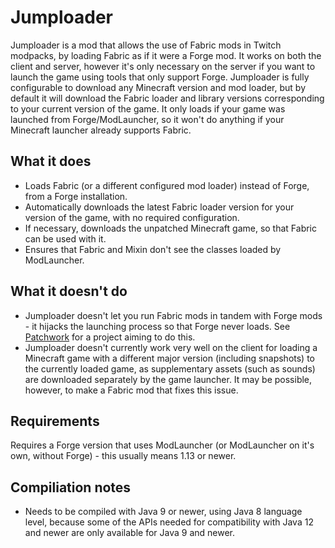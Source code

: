 # Jumploader
Jumploader is a mod that allows the use of Fabric mods in Twitch modpacks, by loading Fabric as if it were a Forge mod. It works on both the client and server, however it's only necessary on the server if you want to launch the game using tools that only support Forge. Jumploader is fully configurable to download any Minecraft version and mod loader, but by default it will download the Fabric loader and library versions corresponding to your current version of the game. It only loads if your game was launched from Forge/ModLauncher, so it won't do anything if your Minecraft launcher already supports Fabric.

## What it does
- Loads Fabric (or a different configured mod loader) instead of Forge, from a Forge installation.
- Automatically downloads the latest Fabric loader version for your version of the game, with no required configuration.
- If necessary, downloads the unpatched Minecraft game, so that Fabric can be used with it.
- Ensures that Fabric and Mixin don't see the classes loaded by ModLauncher.

## What it doesn't do
- Jumploader doesn't let you run Fabric mods in tandem with Forge mods - it hijacks the launching process so that Forge never loads. See [Patchwork](https://github.com/PatchworkMC) for a project aiming to do this.
- Jumploader doesn't currently work very well on the client for loading a Minecraft game with a different major version (including snapshots) to the currently loaded game, as supplementary assets (such as sounds) are downloaded separately by the game launcher. It may be possible, however, to make a Fabric mod that fixes this issue.

## Requirements
Requires a Forge version that uses ModLauncher (or ModLauncher on it's own, without Forge) - this usually means 1.13 or newer.

## Compiliation notes
- Needs to be compiled with Java 9 or newer, using Java 8 language level, because some of the APIs needed for compatibility with Java 12 and newer are only available for Java 9 and newer.